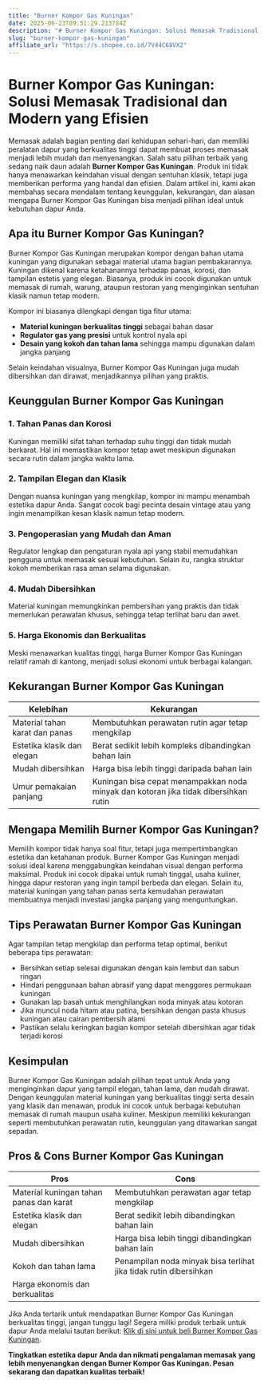 ```yaml
---
title: "Burner Kompor Gas Kuningan"
date: 2025-06-23T09:51:29.213784Z
description: "# Burner Kompor Gas Kuningan: Solusi Memasak Tradisional dan Modern yang Efisien..."
slug: "burner-kompor-gas-kuningan"
affiliate_url: "https://s.shopee.co.id/7V44C68VX2"
---
```

# Burner Kompor Gas Kuningan: Solusi Memasak Tradisional dan Modern yang Efisien

Memasak adalah bagian penting dari kehidupan sehari-hari, dan memiliki peralatan dapur yang berkualitas tinggi dapat membuat proses memasak menjadi lebih mudah dan menyenangkan. Salah satu pilihan terbaik yang sedang naik daun adalah **Burner Kompor Gas Kuningan**. Produk ini tidak hanya menawarkan keindahan visual dengan sentuhan klasik, tetapi juga memberikan performa yang handal dan efisien. Dalam artikel ini, kami akan membahas secara mendalam tentang keunggulan, kekurangan, dan alasan mengapa Burner Kompor Gas Kuningan bisa menjadi pilihan ideal untuk kebutuhan dapur Anda.

## Apa itu Burner Kompor Gas Kuningan?

Burner Kompor Gas Kuningan merupakan kompor dengan bahan utama kuningan yang digunakan sebagai material utama bagian pembakarannya. Kuningan dikenal karena ketahanannya terhadap panas, korosi, dan tampilan estetis yang elegan. Biasanya, produk ini cocok digunakan untuk memasak di rumah, warung, ataupun restoran yang menginginkan sentuhan klasik namun tetap modern.

Kompor ini biasanya dilengkapi dengan tiga fitur utama:
- **Material kuningan berkualitas tinggi** sebagai bahan dasar
- **Regulator gas yang presisi** untuk kontrol nyala api
- **Desain yang kokoh dan tahan lama** sehingga mampu digunakan dalam jangka panjang

Selain keindahan visualnya, Burner Kompor Gas Kuningan juga mudah dibersihkan dan dirawat, menjadikannya pilihan yang praktis.

## Keunggulan Burner Kompor Gas Kuningan

### 1. Tahan Panas dan Korosi
Kuningan memiliki sifat tahan terhadap suhu tinggi dan tidak mudah berkarat. Hal ini memastikan kompor tetap awet meskipun digunakan secara rutin dalam jangka waktu lama.

### 2. Tampilan Elegan dan Klasik
Dengan nuansa kuningan yang mengkilap, kompor ini mampu menambah estetika dapur Anda. Sangat cocok bagi pecinta desain vintage atau yang ingin menampilkan kesan klasik namun tetap modern.

### 3. Pengoperasian yang Mudah dan Aman
Regulator lengkap dan pengaturan nyala api yang stabil memudahkan pengguna untuk memasak sesuai kebutuhan. Selain itu, rangka struktur kokoh memberikan rasa aman selama digunakan.

### 4. Mudah Dibersihkan
Material kuningan memungkinkan pembersihan yang praktis dan tidak memerlukan perawatan khusus, sehingga tetap terlihat baru dan awet.

### 5. Harga Ekonomis dan Berkualitas
Meski menawarkan kualitas tinggi, harga Burner Kompor Gas Kuningan relatif ramah di kantong, menjadi solusi ekonomi untuk berbagai kalangan.

## Kekurangan Burner Kompor Gas Kuningan

| **Kelebihan**                     | **Kekurangan**                                    |
|----------------------------------|--------------------------------------------------|
| Material tahan karat dan panas  | Membutuhkan perawatan rutin agar tetap mengkilap |
| Estetika klasik dan elegan     | Berat sedikit lebih kompleks dibandingkan bahan lain |
| Mudah dibersihkan              | Harga bisa lebih tinggi daripada bahan lain       |
| Umur pemakaian panjang          | Kuningan bisa cepat menampakkan noda minyak dan kotoran jika tidak dibersihkan rutin |

## Mengapa Memilih Burner Kompor Gas Kuningan?

Memilih kompor tidak hanya soal fitur, tetapi juga mempertimbangkan estetika dan ketahanan produk. Burner Kompor Gas Kuningan menjadi solusi ideal karena menggabungkan keindahan visual dengan performa maksimal. Produk ini cocok dipakai untuk rumah tinggal, usaha kuliner, hingga dapur restoran yang ingin tampil berbeda dan elegan. Selain itu, material kuningan yang tahan panas serta kemudahan perawatan membuatnya menjadi investasi jangka panjang yang menguntungkan.

## Tips Perawatan Burner Kompor Gas Kuningan

Agar tampilan tetap mengkilap dan performa tetap optimal, berikut beberapa tips perawatan:
- Bersihkan setiap selesai digunakan dengan kain lembut dan sabun ringan
- Hindari penggunaan bahan abrasif yang dapat menggores permukaan kuningan
- Gunakan lap basah untuk menghilangkan noda minyak atau kotoran
- Jika muncul noda hitam atau patina, bersihkan dengan pasta khusus kuningan atau cairan pembersih alami
- Pastikan selalu keringkan bagian kompor setelah dibersihkan agar tidak terjadi korosi

## Kesimpulan

Burner Kompor Gas Kuningan adalah pilihan tepat untuk Anda yang menginginkan dapur yang tampil elegan, tahan lama, dan mudah dirawat. Dengan keunggulan material kuningan yang berkualitas tinggi serta desain yang klasik dan menawan, produk ini cocok untuk berbagai kebutuhan memasak di rumah maupun usaha kuliner. Meskipun memiliki kekurangan seperti membutuhkan perawatan rutin, keunggulan yang ditawarkan sangat sepadan.

## Pros & Cons Burner Kompor Gas Kuningan

| **Pros**                                           | **Cons**                                      |
|----------------------------------------------------|----------------------------------------------|
| Material kuningan tahan panas dan karat           | Membutuhkan perawatan agar tetap mengkilap |
| Estetika klasik dan elegan                        | Berat sedikit lebih dibandingkan bahan lain|
| Mudah dibersihkan                                | Harga bisa lebih tinggi dibandingkan bahan lain|
| Kokoh dan tahan lama                              | Penampilan noda minyak bisa terlihat jika tidak rutin dibersihkan |
| Harga ekonomis dan berkualitas                    |                                              |

Jika Anda tertarik untuk mendapatkan Burner Kompor Gas Kuningan berkualitas tinggi, jangan tunggu lagi! Segera miliki produk terbaik untuk dapur Anda melalui tautan berikut: [Klik di sini untuk beli Burner Kompor Gas Kuningan](https://s.shopee.co.id/7V44C68VX2).

**Tingkatkan estetika dapur Anda dan nikmati pengalaman memasak yang lebih menyenangkan dengan Burner Kompor Gas Kuningan. Pesan sekarang dan dapatkan kualitas terbaik!**